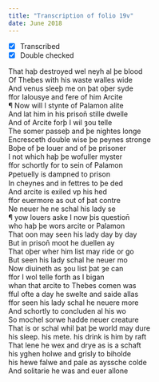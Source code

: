 ```yaml
---
title: "Transcription of folio 19v"
date: June 2018
---
```


- [X] Transcribed
- [X] Double checked

That haþ destroyed wel neyh al þe blood  
Of Thebes with his waste walles wide  
And venus sleeþ me on þat oþer syde  
ffor Ialousye and fere of him Arcite  
¶ Now will I stynte of Palamon alite  
And lat him in his prison̄ stille dwelle  
And of Arcite forþ I wil ȝou telle  
The somer passeþ and þe nightes longe  
Encresceth double wise þe peynes stronge   
Boþe of þe louer and of þe prisoner   
I not which haþ þe wofuller myster   
ffor schortly for to sein of Palamon  
Ꝑpetuelly is dampned to prison  
In cheynes and in fettres to þe ded  
And arcite is exiled vp his hed  
ffor euermore as out of þat contre  
Ne neuer he ne schal his lady se  
¶ yow louers aske I now þis question̄  
who haþ þe wors arcite or Palamon  
That oon may seen his lady day by day  
But in prison̄ moot he duellen ay  
That oþer wher him list may ride or go  
But seen his lady schal he neuer mo  
Now diuineth as ȝou list þat ȝe can  
ffor I wol telle forth as I bigan  
whan that arcite to Thebes comen was  
fful ofte a day he swelte and saide allas  
ffor seen his lady schal he neuere more  
And schortly to concluden al his wo  
So mochel sorwe hadde neuer creature  
That is or schal whil þat þe world may dure  
his sleep. his mete. his drink is him by raft  
That lene he wex and drye as is a schaft  
his yghen holwe and grisly to biholde  
his hewe falwe and pale as ayssche colde  
And solitarie he was and euer allone  
